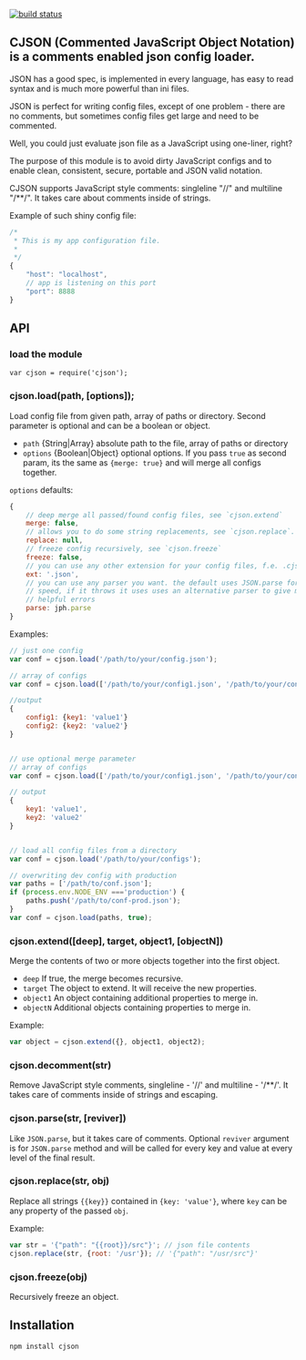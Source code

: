 [![build status](https://secure.travis-ci.org/kof/node-cjson.png)](http://travis-ci.org/kof/node-cjson)
## CJSON (Commented JavaScript Object Notation) is a comments enabled json config loader.

JSON has a good spec, is implemented in every language, has easy to read syntax and is much more powerful than ini files.

JSON is perfect for writing config files, except of one problem - there are no comments, but sometimes config files get large and need to be commented.

Well, you could just evaluate json file as a JavaScript using one-liner, right?

The purpose of this module is to avoid dirty JavaScript configs and to enable clean, consistent, secure, portable and JSON valid notation.

CJSON supports JavaScript style comments: singleline "//" and  multiline "/**/". It takes care about comments inside of strings.

Example of such shiny config file:

```javascript
/*
 * This is my app configuration file.
 *
 */
{
	"host": "localhost",
	// app is listening on this port
	"port": 8888
}
```

## API

### load the module
	var cjson = require('cjson');

### cjson.load(path, [options]);

Load config file from given path, array of paths or directory. Second parameter is optional and can be a boolean or object.

- `path` {String|Array} absolute path to the file, array of paths or directory
- `options` {Boolean|Object} optional options. If you pass `true` as second param, its the same as `{merge: true}` and will merge all configs together.


`options` defaults:
```javascript
{
    // deep merge all passed/found config files, see `cjson.extend`
    merge: false,
    // allows you to do some string replacements, see `cjson.replace`.
    replace: null,
    // freeze config recursively, see `cjson.freeze`
    freeze: false,
    // you can use any other extension for your config files, f.e. .cjson
    ext: '.json',
    // you can use any parser you want. the default uses JSON.parse for maximum
    // speed, if it throws it uses uses an alternative parser to give more
    // helpful errors
    parse: jph.parse
}
```

Examples:

```javascript
// just one config
var conf = cjson.load('/path/to/your/config.json');

// array of configs
var conf = cjson.load(['/path/to/your/config1.json', '/path/to/your/config2.json']);

//output
{
	config1: {key1: 'value1'}
	config2: {key2: 'value2'}
}


// use optional merge parameter
// array of configs
var conf = cjson.load(['/path/to/your/config1.json', '/path/to/your/config2.json'], true);

// output
{
	key1: 'value1',
	key2: 'value2'
}


// load all config files from a directory
var conf = cjson.load('/path/to/your/configs');

// overwriting dev config with production
var paths = ['/path/to/conf.json'];
if (process.env.NODE_ENV ==='production') {
	paths.push('/path/to/conf-prod.json');
}
var conf = cjson.load(paths, true);
```

### cjson.extend([deep], target, object1, [objectN])

Merge the contents of two or more objects together into the first object.

- `deep` If true, the merge becomes recursive.
- `target` The object to extend. It will receive the new properties.
- `object1` An object containing additional properties to merge in.
- `objectN` Additional objects containing properties to merge in.

Example:

```javascript
var object = cjson.extend({}, object1, object2);
```

### cjson.decomment(str)

Remove JavaScript style comments, singleline - '//' and multiline - '/**/'. It takes care
of comments inside of strings and escaping.

### cjson.parse(str, [reviver])

Like `JSON.parse`, but it takes care of comments. Optional `reviver` argument
is for `JSON.parse` method and will be called for every key and value at every level
of the final result.

### cjson.replace(str, obj)

Replace all strings `{{key}}` contained in `{key: 'value'}`, where `key` can be any
property of the passed `obj`.

Example:
```javascript
var str = '{"path": "{{root}}/src"}'; // json file contents
cjson.replace(str, {root: '/usr'}); // '{"path": "/usr/src"}'
```
### cjson.freeze(obj)

Recursively freeze an object.


## Installation

	npm install cjson
